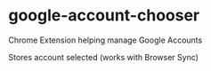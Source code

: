 # google-account-chooser
Chrome Extension helping manage Google Accounts

Stores account selected (works with Browser Sync)


